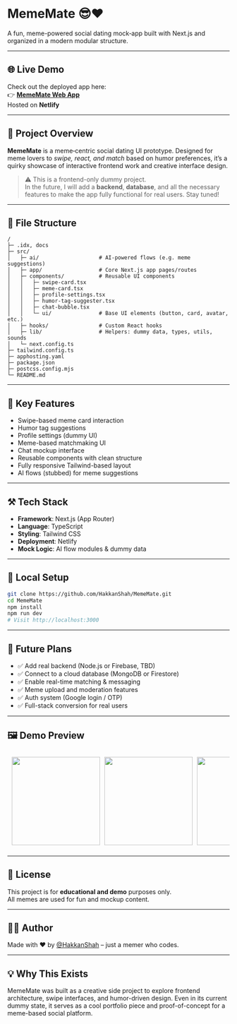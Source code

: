 # MemeMate 😎❤️

A fun, meme-powered social dating mock‑app built with Next.js and organized in a modern modular structure.

---

## 🌐 Live Demo  
Check out the deployed app here:  
👉 **[MemeMate Web App](https://mememate.netlify.app/)**  
Hosted on **Netlify**

---

## 🚀 Project Overview  
**MemeMate** is a meme‑centric social dating UI prototype. Designed for meme lovers to *swipe, react, and match* based on humor preferences, it’s a quirky showcase of interactive frontend work and creative interface design.

> ⚠️ This is a frontend-only dummy project.  
> In the future, I will add a **backend**, **database**, and all the necessary features to make the app fully functional for real users. Stay tuned!

---

## 📂 File Structure

```
/
├─ .idx, docs
├─ src/
│   ├─ ai/                   # AI-powered flows (e.g. meme suggestions)
│   ├─ app/                  # Core Next.js app pages/routes
│   ├─ components/           # Reusable UI components
│   │   ├─ swipe-card.tsx
│   │   ├─ meme-card.tsx
│   │   ├─ profile-settings.tsx
│   │   ├─ humor-tag-suggester.tsx
│   │   ├─ chat-bubble.tsx
│   │   └─ ui/               # Base UI elements (button, card, avatar, etc.)
│   ├─ hooks/                # Custom React hooks
│   ├─ lib/                  # Helpers: dummy data, types, utils, sounds
│   └─ next.config.ts
├─ tailwind.config.ts
├─ apphosting.yaml
├─ package.json
├─ postcss.config.mjs
└─ README.md
```

---

## 🧠 Key Features

- Swipe-based meme card interaction
- Humor tag suggestions
- Profile settings (dummy UI)
- Meme-based matchmaking UI
- Chat mockup interface
- Reusable components with clean structure
- Fully responsive Tailwind-based layout
- AI flows (stubbed) for meme suggestions

---

## ⚒️ Tech Stack  

- **Framework**: Next.js (App Router)
- **Language**: TypeScript
- **Styling**: Tailwind CSS
- **Deployment**: Netlify
- **Mock Logic**: AI flow modules & dummy data

---

## 🧪 Local Setup

```bash
git clone https://github.com/HakkanShah/MemeMate.git
cd MemeMate
npm install
npm run dev
# Visit http://localhost:3000
```

---

## 🔮 Future Plans

- ✅ Add real backend (Node.js or Firebase, TBD)
- ✅ Connect to a cloud database (MongoDB or Firestore)
- ✅ Enable real-time matching & messaging
- ✅ Meme upload and moderation features
- ✅ Auth system (Google login / OTP)
- ✅ Full-stack conversion for real users

---

## 🖼️ Demo Preview  
<div style="display: flex; overflow-x: auto; gap: 10px; padding: 10px;">
  <img src="https://github.com/user-attachments/assets/0088873d-b84a-4ce1-b17f-91ca4eb4eef5" width="200" />
  <img src="https://github.com/user-attachments/assets/c63efb7f-dceb-4a90-b5e1-a45f92e823e9" width="200" />
  <img src="https://github.com/user-attachments/assets/7e7232d7-1155-450c-ae5c-21cbcd4c28a5" width="200" />
  <img src="https://github.com/user-attachments/assets/58c5b12c-861f-4ca5-8e03-6c2c04510e39" width="200" />
  <img src="https://github.com/user-attachments/assets/e4a518d4-3f23-47fc-86db-811360581445" width="200" />
</div>








---

## 📜 License  

This project is for **educational and demo** purposes only.  
All memes are used for fun and mockup content.

---

## 👨‍💻 Author  
Made with ❤️ by [@HakkanShah](https://github.com/HakkanShah) – just a memer who codes.

---

## 💡 Why This Exists  

MemeMate was built as a creative side project to explore frontend architecture, swipe interfaces, and humor-driven design. Even in its current dummy state, it serves as a cool portfolio piece and proof-of-concept for a meme-based social platform.
